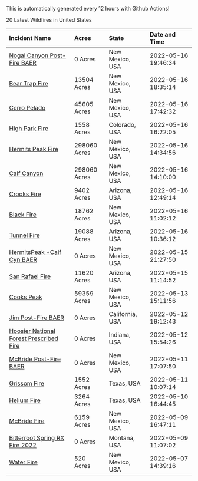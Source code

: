 This is automatically generated every 12 hours with Github Actions!

20 Latest Wildfires in United States

 | Incident Name | Acres | State | Date and Time |
|:---|:---|:---|:---|
| [Nogal Canyon Post-Fire BAER](https://inciweb.nwcg.gov/incident/8072/) | 0 Acres | New Mexico, USA | 2022-05-16 19:46:34 |
| [Bear Trap Fire](https://inciweb.nwcg.gov/incident/8093/) | 13504 Acres | New Mexico, USA | 2022-05-16 18:35:14 |
| [Cerro Pelado](https://inciweb.nwcg.gov/incident/8075/) | 45605 Acres | New Mexico, USA | 2022-05-16 17:42:32 |
| [High Park Fire](https://inciweb.nwcg.gov/incident/8102/) | 1558 Acres | Colorado, USA | 2022-05-16 16:22:05 |
| [Hermits Peak Fire](https://inciweb.nwcg.gov/incident/8049/) | 298060 Acres | New Mexico, USA | 2022-05-16 14:34:56 |
| [Calf Canyon](https://inciweb.nwcg.gov/incident/8069/) | 298060 Acres | New Mexico, USA | 2022-05-16 14:10:00 |
| [Crooks Fire](https://inciweb.nwcg.gov/incident/8067/) | 9402 Acres | Arizona, USA | 2022-05-16 12:49:14 |
| [Black Fire](https://inciweb.nwcg.gov/incident/8103/) | 18762 Acres | New Mexico, USA | 2022-05-16 11:02:12 |
| [Tunnel Fire](https://inciweb.nwcg.gov/incident/8068/) | 19088 Acres | Arizona, USA | 2022-05-16 10:36:12 |
| [HermitsPeak +Calf Cyn BAER](https://inciweb.nwcg.gov/incident/8104/) | 0 Acres | New Mexico, USA | 2022-05-15 21:27:50 |
| [San Rafael Fire ](https://inciweb.nwcg.gov/incident/8100/) | 11620 Acres | Arizona, USA | 2022-05-15 11:14:52 |
| [Cooks Peak](https://inciweb.nwcg.gov/incident/8066/) | 59359 Acres | New Mexico, USA | 2022-05-13 15:11:56 |
| [Jim Post-Fire BAER](https://inciweb.nwcg.gov/incident/8000/) | 0 Acres | California, USA | 2022-05-12 19:12:43 |
| [Hoosier National Forest Prescribed Fire ](https://inciweb.nwcg.gov/incident/7887/) | 0 Acres | Indiana, USA | 2022-05-12 15:54:26 |
| [McBride Post-Fire BAER](https://inciweb.nwcg.gov/incident/8080/) | 0 Acres | New Mexico, USA | 2022-05-11 17:07:50 |
| [Grissom Fire](https://inciweb.nwcg.gov/incident/8099/) | 1552 Acres | Texas, USA | 2022-05-11 10:07:14 |
| [Helium Fire](https://inciweb.nwcg.gov/incident/8101/) | 3264 Acres | Texas, USA | 2022-05-10 16:44:45 |
| [McBride Fire](https://inciweb.nwcg.gov/incident/8061/) | 6159 Acres | New Mexico, USA | 2022-05-09 16:47:11 |
| [Bitterroot Spring RX Fire 2022](https://inciweb.nwcg.gov/incident/8024/) | 0 Acres | Montana, USA | 2022-05-09 11:07:02 |
| [Water Fire](https://inciweb.nwcg.gov/incident/8089/) | 520 Acres | New Mexico, USA | 2022-05-07 14:39:16 |
